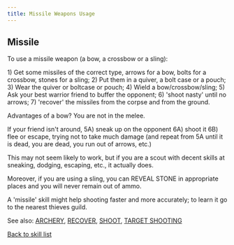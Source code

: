 ```yaml
---
title: Missile Weapons Usage
---
```


## Missile

To use a missile weapon (a bow, a crossbow or a sling):

1\) Get some missiles of the correct type, arrows for a bow, bolts for a
crossbow, stones for a sling; 2) Put them in a quiver, a bolt case or a
pouch; 3) Wear the quiver or boltcase or pouch; 4) Wield a
bow/crossbow/sling; 5) Ask your best warrior friend to buffer the
opponent; 6) 'shoot nasty' until no arrows; 7) 'recover' the missiles
from the corpse and from the ground.

Advantages of a bow? You are not in the melee.

If your friend isn't around, 5A) sneak up on the opponent 6A) shoot it
6B) flee or escape, trying not to take much damage (and repeat from 5A
until it is dead, you are dead, you run out of arrows, etc.)

This may not seem likely to work, but if you are a scout with decent
skills at sneaking, dodging, escaping, etc., it actually does.

Moreover, if you are using a sling, you can REVEAL STONE in appropriate
places and you will never remain out of ammo.

A 'missile' skill might help shooting faster and more accurately; to
learn it go to the nearest thieves guild.

See also: [ARCHERY](ARCHERY "wikilink"), [RECOVER](RECOVER "wikilink"),
[SHOOT](SHOOT "wikilink"), [TARGET SHOOTING](TARGET_SHOOTING "wikilink")

[Back to skill list](Skill "wikilink")